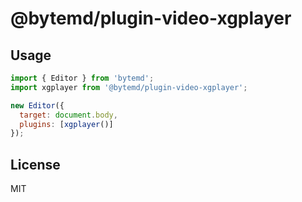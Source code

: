 # @bytemd/plugin-video-xgplayer

## Usage

```js
import { Editor } from 'bytemd';
import xgplayer from '@bytemd/plugin-video-xgplayer';

new Editor({
  target: document.body,
  plugins: [xgplayer()]
});
```

## License

MIT
